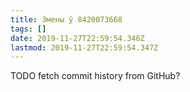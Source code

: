 ```yaml
---
title: Змены ў 8420073668
tags: []
date: 2019-11-27T22:59:54.346Z
lastmod: 2019-11-27T22:59:54.347Z
---
```


TODO fetch commit history from GitHub?
